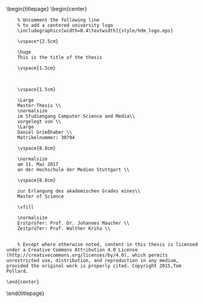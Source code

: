 <!--
This is the Latex-heavy title page.
-->

\begin{titlepage}
    \begin{center}

        % Uncomment the following line
        % to add a centered university logo
        \includegraphics[width=0.4\textwidth]{style/hdm_logo.eps}

        \vspace*{2.5cm}

        \huge
        This is the title of the thesis

        \vspace{1.5cm}



        \vspace{1.5cm}

        \Large
        Master-Thesis \\
        \normalsize
        im Studiengang Computer Science and Media\\
        vorgelegt von \\
        \Large
        Daniel Grießhaber \\
        Matrikelnummer: 30794

        \vspace{0.8cm}

        \normalsize
        am 11. Mai 2017
        an der Hochschule der Medien Stuttgart \\

        \vspace{0.8cm}

        zur Erlangung des akademischen Grades eines\\
        Master of Science

        \vfill

        \normalsize
        Erstprüfer: Prof. Dr. Johannes Maucher \\
        Zeitprüfer: Prof. Walther Kriha \\


        % Except where otherwise noted, content in this thesis is licensed under a Creative Commons Attribution 4.0 License (http://creativecommons.org/licenses/by/4.0), which permits unrestricted use, distribution, and reproduction in any medium, provided the original work is properly cited. Copyright 2015,Tom Pollard.

    \end{center}
\end{titlepage}
